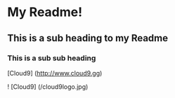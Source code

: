 

# My Readme!

## This is a sub heading to my Readme

### This is a sub sub heading

[Cloud9] (http://www.cloud9.gg)

! [Cloud9] (/cloud9logo.jpg)
